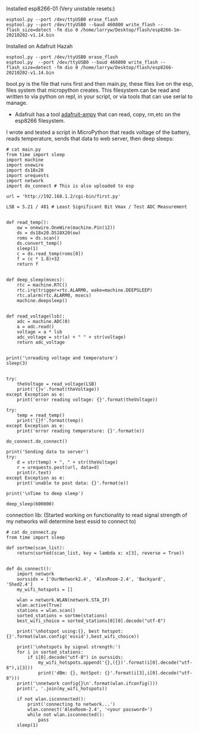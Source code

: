Installed esp8266-01 (Very unstable resets:)

```
esptool.py --port /dev/ttyUSB0 erase_flash
esptool.py --port /dev/ttyUSB0 --baud 460800 write_flash --flash_size=detect -fm dio 0 /home/larryw/Desktop/flash/esp8266-1m-20210202-v1.14.bin
```

Installed on Adafruit Hazah
```
esptool.py --port /dev/ttyUSB0 erase_flash
esptool.py  --port /dev/ttyUSB0 --baud 460800 write_flash --flash_size=detect -fm dio 0 /home/larryw/Desktop/flash/esp8266-20210202-v1.14.bin
```
boot.py is the file that runs first and then main.py, these files live on the esp, files system that micropython creates. This filesystem can be read and written to via python on repl, in your script, or via tools that can use serial to manage.
  - Adafruit has a tool [adafruit-ampy](https://learn.adafruit.com/micropython-basics-load-files-and-run-code/install-ampy?gclid=Cj0KCQjw0caCBhCIARIsAGAfuMxI42mR9D5vCgR_MoLn2ln7aC0qGG-dMGxoMWt9SmYBjVuPZ0xIZN0aAohNEALw_wcB) that can read, copy, rm,etc on the esp8266 filesystem.

I wrote and tested a script in MicroPython that reads voltage of the battery, reads temperature, sends that data to web server, then deep sleeps:
```
# cat main.py 
from time import sleep
import machine
import onewire
import ds18x20
import urequests
import network
import do_connect # This is also uploaded to esp

url = 'http://192.168.1.2/cgi-bin/first.py'

LSB = 5.21 / 481 # Least Significant Bit Vmax / Test ADC Measurement


def read_temp():
    ow = onewire.OneWire(machine.Pin(12))
    ds = ds18x20.DS18X20(ow)
    roms = ds.scan()
    ds.convert_temp()
    sleep(1) 
    c = ds.read_temp(roms[0])
    f = (c * 1.8)+32
    return f


def deep_sleep(msecs):
    rtc = machine.RTC()
    rtc.irq(trigger=rtc.ALARM0, wake=machine.DEEPSLEEP)
    rtc.alarm(rtc.ALARM0, msecs)
    machine.deepsleep()


def read_voltage(lsb):
    adc = machine.ADC(0)
    a = adc.read()
    voltage = a * lsb
    adc_voltage = str(a) + " " + str(voltage)
    return adc_voltage


print('\nreading voltage and temperature')
sleep(3)


try:
    theVoltage = read_voltage(LSB)
    print('{}v'.format(theVoltage))
except Exception as e:
    print('error reading voltage: {}'.format(theVoltage))

try:
    temp = read_temp()
    print('{}f'.format(temp))
except Exception as e:
    print('error reading temperature: {}'.format(e))

do_connect.do_connect()

print('Sending data to server')
try:
    d = str(temp) + ", " + str(theVoltage)
    r = urequests.post(url, data=d)
    print(r.text)
except Exception as e:
    print('unable to post data: {}'.format(e))

print('\nTime to deep sleep')

deep_sleep(600000)
```
connection lib: (Started working on functionality to read signal strength of my networks will determine best essid to connect to)
```
# cat do_connect.py 
from time import sleep

def sortme(scan_list):
    return(sorted(scan_list, key = lambda x: x[3], reverse = True))


def do_connect():
    import network
    ourssids = ['OurNetwork2.4', 'AlexRoom-2.4', 'Backyard', 'Shed2.4']
    my_wifi_hotspots = []

    wlan = network.WLAN(network.STA_IF)
    wlan.active(True)
    stations = wlan.scan()
    sorted_stations = sortme(stations)
    best_wifi_choice = sorted_stations[0][0].decode("utf-8")

    print('\nhotspot using:{}, best hotspot:{}'.format(wlan.config('essid'),best_wifi_choice))

    print('\nhotspots by signal strength:')
    for i in sorted_stations:
        if i[0].decode("utf-8") in ourssids:
            my_wifi_hotspots.append('{},({})'.format(i[0].decode("utf-8"),i[3]))
            print('dBm: {}, HotSpot: {}'.format(i[3],i[0].decode("utf-8"))) 
    print('\nnetwork config{}\n'.format(wlan.ifconfig()))
    print(', '.join(my_wifi_hotspots))

    if not wlan.isconnected():
        print('connecting to network...')
        wlan.connect('AlexRoom-2.4', '<your password>')
        while not wlan.isconnected():
            pass
    sleep(1)
```
